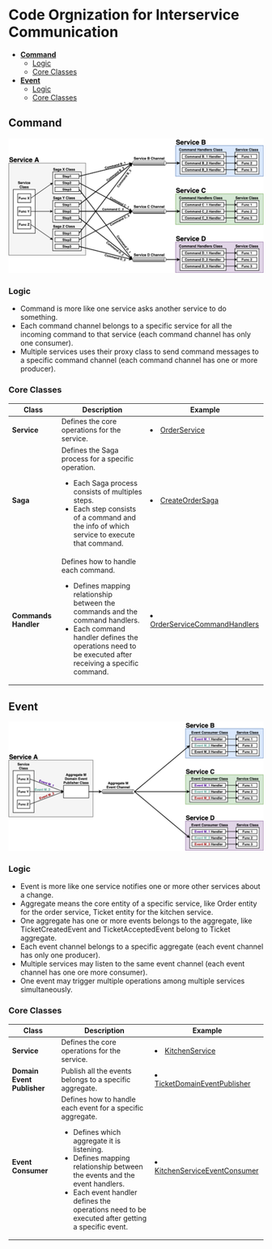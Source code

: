 # Code Orgnization for Interservice Communication

- [**Command**](#command)
   - [Logic](#logic)
   - [Core Classes](#core-classes)
- [**Event**](#event)
   - [Logic](#logic-1)
   - [Core Classes](#core-classes-1)

## Command
![](diagrams/interservice_communication_command.png)

### Logic
- Command is more like one service asks another service to do something.
- Each command channel belongs to a specific service for all the incoming command to that service (each command channel has only one consumer).
- Multiple services uses their proxy class to send command messages to a specific command channel (each command channel has one or more producer).

### Core Classes
| Class | Description | Example |
|----|----|----|
| **Service** | Defines the core operations for the service. | <li>[OrderService](../ftgo-order-service/src/main/java/com/ftgo/orderservice/service/OrderService.java) |
| **Saga** | Defines the Saga process for a specific operation. <ul><li>Each Saga process consists of multiples steps.<li>Each step consists of a command and the info of which service to execute that command.</ul> | <li>[CreateOrderSaga](../ftgo-order-service/src/main/java/com/ftgo/orderservice/saga/createorder/CreateOrderSaga.java) |
| **Commands Handler** | Defines how to handle each command. <ul><li>Defines mapping relationship between the commands and the command handlers.<li>Each command handler defines the operations need to be executed after receiving a specific command.</ul> | <li>[OrderServiceCommandHandlers](../ftgo-order-service/src/main/java/com/ftgo/orderservice/command/OrderServiceCommandHandlers.java) |

## Event
![](diagrams/interservice_communication_event.png)

### Logic
- Event is more like one service notifies one or more other services about a change.
- Aggregate means the core entity of a specific service, like Order entity for the order service, Ticket entity for the kitchen service.
- One aggregate has one or more events belongs to the aggregate, like TicketCreatedEvent and TicketAcceptedEvent belong to Ticket aggregate.
- Each event channel belongs to a specific aggregate (each event channel has only one producer).
- Multiple services may listen to the same event channel (each event channel has one ore more consumer).
- One event may trigger multiple operations among multiple services simultaneously.

### Core Classes
| Class | Description | Example |
|----|----|----|
| **Service** | Defines the core operations for the service. | <li>[KitchenService](../ftgo-kitchen-service/src/main/java/com/ftgo/kitchenservice/service/KitchenService.java) |
| **Domain Event Publisher** | Publish all the events belongs to a specific aggregate. | <li>[TicketDomainEventPublisher](../ftgo-kitchen-service/src/main/java/com/ftgo/kitchenservice/event/TicketDomainEventPublisher.java)
| **Event Consumer** | Defines how to handle each event for a specific aggregate. <ul><li>Defines which aggregate it is listening.<li>Defines mapping relationship between the events and the event handlers.<li>Each event handler defines the operations need to be executed after getting a specific event.</ul> | <li>[KitchenServiceEventConsumer](../ftgo-kitchen-service/src/main/java/com/ftgo/kitchenservice/event/KitchenServiceEventConsumer.java)

